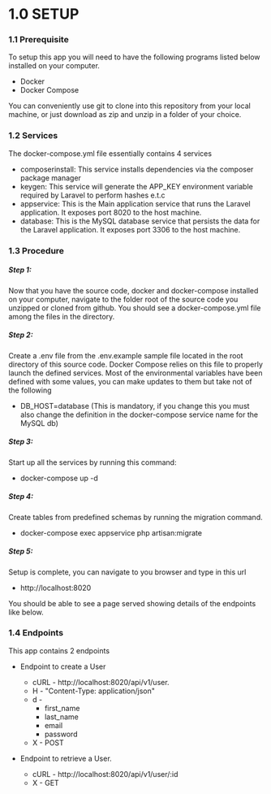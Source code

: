 # 1.0 SETUP

### 1.1 Prerequisite

To setup this app you will need to have the following programs listed 
below installed on your computer.
- Docker
- Docker Compose

You can conveniently use git to clone into this repository from
your local machine, or just download as zip and unzip in a
folder of your choice.

### 1.2 Services

The docker-compose.yml file essentially contains 4 services
- composerinstall: This service installs dependencies via the composer package manager
- keygen: This service will generate the APP_KEY environment variable required by Laravel to perform hashes e.t.c
- appservice: This is the Main application service that runs the Laravel application. It exposes port 8020 to the host machine.
- database: This is the MySQL database service that persists the data for the Laravel application. It exposes port 3306 to the host machine.


### 1.3 Procedure

##### Step 1:
Now that you have the source code, docker and docker-compose installed on
your computer, navigate to the folder root of the source code you unzipped or
cloned from github. You should see a docker-compose.yml file among
the files in the directory.

##### Step 2: 
Create a .env file from the .env.example sample file located 
in the root directory of this source code. Docker Compose relies
on this file to properly launch the defined services. Most of the environmental
variables have been defined with some values, you can make updates to 
them but take not of the following
- DB_HOST=database (This is mandatory, if you change this you must also 
change the definition in the docker-compose service name for the MySQL db)

##### Step 3: 
Start up all the services by running this command: 
- docker-compose up -d

##### Step 4: 
Create tables from predefined schemas by running the migration command.
- docker-compose exec appservice php artisan:migrate


##### Step 5: 
Setup is complete, you can navigate to you browser and type in this url
- http://localhost:8020

You should be able to see a page served showing details of the endpoints like below.

### 1.4 Endpoints
This app contains 2 endpoints
- Endpoint to create a User
    - cURL - http://localhost:8020/api/v1/user.
    - H -  "Content-Type: application/json"
    - d -
        - first_name
        - last_name
        - email
        - password
    - X - POST    

- Endpoint to retrieve a User.
    - cURL -  http://localhost:8020/api/v1/user/:id
    - X - GET
        




